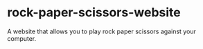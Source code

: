 # rock-paper-scissors-website
A website that allows you to play rock paper scissors against your computer.
